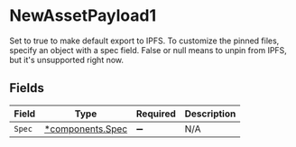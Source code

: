 # NewAssetPayload1

Set to true to make default export to IPFS. To customize the
pinned files, specify an object with a spec field. False or null
means to unpin from IPFS, but it's unsupported right now.



## Fields

| Field                                               | Type                                                | Required                                            | Description                                         |
| --------------------------------------------------- | --------------------------------------------------- | --------------------------------------------------- | --------------------------------------------------- |
| `Spec`                                              | [*components.Spec](../../models/components/spec.md) | :heavy_minus_sign:                                  | N/A                                                 |